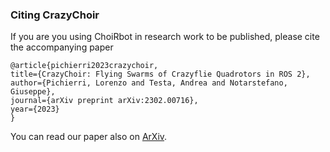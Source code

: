 ### Citing CrazyChoir

If you are you using ChoiRbot in research work to be published, please cite the accompanying paper


    @article{pichierri2023crazychoir,
    title={CrazyChoir: Flying Swarms of Crazyflie Quadrotors in ROS 2},
    author={Pichierri, Lorenzo and Testa, Andrea and Notarstefano, Giuseppe},
    journal={arXiv preprint arXiv:2302.00716},
    year={2023}
    }

You can read our paper also on [ArXiv](https://arxiv.org/pdf/2302.00716.pdf).
